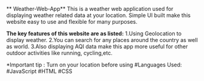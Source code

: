 ** Weather-Web-App**
This is a weather web application used for displaying weather related data at your location. 
Simple UI built make this website easy to use and flexible for many purposes.

**The key features of this website are as listed:**
1.Using Geolocation to display weather.
2.You can search for any places around the country as well as world.
3.Also displaying AQI data make this app more useful for other outdoor activities like running, cycling,etc.

*Important tip : Turn on your location before using
#Languages Used:
#JavaScript
#HTML
#CSS
